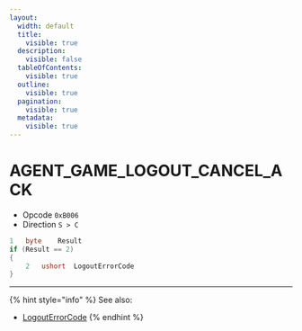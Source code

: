 ```yaml
---
layout:
  width: default
  title:
    visible: true
  description:
    visible: false
  tableOfContents:
    visible: true
  outline:
    visible: true
  pagination:
    visible: true
  metadata:
    visible: true
---
```


# AGENT\_GAME\_LOGOUT\_CANCEL\_ACK

* Opcode `0xB006`
* Direction `S > C`

```csharp
1   byte    Result
if (Result == 2)
{
    2   ushort  LogoutErrorCode
}
```

***

{% hint style="info" %}
See also:

* [LogoutErrorCode](agent_game_logout_ack.md#logouterrorcode)
{% endhint %}

